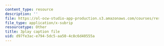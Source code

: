 ```yaml
---
content_type: resource
description: ''
file: https://ol-ocw-studio-app-production.s3.amazonaws.com/courses/res-6-012-introduction-to-probability-spring-2018/d97fe3ace7945dc5aa504c8c6d40555a_O-dyKz5dpeY.vtt
file_type: application/x-subrip
resourcetype: Other
title: 3play caption file
uid: d97fe3ac-e794-5dc5-aa50-4c8c6d40555a
---
```

